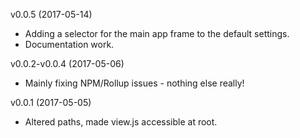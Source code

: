 v0.0.5 (2017-05-14)

 - Adding a selector for the main app frame to the default settings.
 - Documentation work.

v0.0.2-v0.0.4 (2017-05-06)

 - Mainly fixing NPM/Rollup issues - nothing else really!

 v0.0.1 (2017-05-05)

 - Altered paths, made view.js accessible at root.